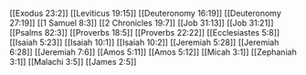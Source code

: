 [[Exodus 23:2]]
[[Leviticus 19:15]]
[[Deuteronomy 16:19]]
[[Deuteronomy 27:19]]
[[1 Samuel 8:3]]
[[2 Chronicles 19:7]]
[[Job 31:13]]
[[Job 31:21]]
[[Psalms 82:3]]
[[Proverbs 18:5]]
[[Proverbs 22:22]]
[[Ecclesiastes 5:8]]
[[Isaiah 5:23]]
[[Isaiah 10:1]]
[[Isaiah 10:2]]
[[Jeremiah 5:28]]
[[Jeremiah 6:28]]
[[Jeremiah 7:6]]
[[Amos 5:11]]
[[Amos 5:12]]
[[Micah 3:1]]
[[Zephaniah 3:1]]
[[Malachi 3:5]]
[[James 2:5]]
